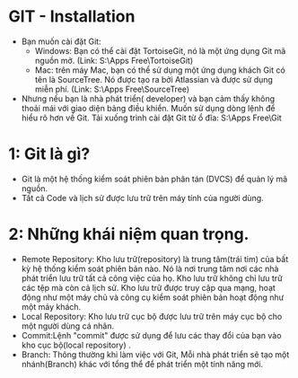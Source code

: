 # GIT - Installation
  - Bạn muốn cài đặt Git: 
    + Windows: Bạn có thể cài đặt TortoiseGit, nó là một ứng dụng Git mã nguồn mở.
      (Link: S:\Apps Free\TortoiseGit)
    + Mac: trên máy Mac, bạn có thể sử dụng một ứng dụng khách Git có tên là SourceTree. Nó được tạo ra bởi Atlassian và được sử dụng miễn phí.
      (Link: S:\Apps Free\SourceTree)
  - Nhưng nếu bạn là nhà phát triển( developer) và bạn cảm thấy không thoải mái với giao diện bảng điều khiển. Muốn sử dụng dòng lệnh để hiểu rõ hơn về Git. Tải xuống trình cài đặt Git từ ổ đĩa: S:\Apps Free\Git
# 1: Git là gì?
  - Git là một hệ thống kiểm soát phiên bản phân tán (DVCS) để quản lý mã nguồn.
  - Tất cả Code và lịch sử được lưu trữ trên máy tính của người dùng.
# 2: Những khái niệm quan trọng.
  - Remote Repository: Kho lưu trữ(repository) là trung tâm(trái tim) của bất kỳ hệ thống kiểm soát phiên bản nào. Nó  là nơi trung tâm nơi các nhà phát triển lưu trữ tất cả công việc của họ. Kho lưu trữ không chỉ lưu trữ các tệp mà còn cả lịch sử. Kho lưu trữ được truy cập qua mạng, hoạt động như một máy chủ và công cụ kiểm soát phiên bản hoạt động như một máy khách.
  - Local Repository: Kho lưu trữ cục bộ được lưu trữ trên máy cục bộ cho một người dùng cá nhân.
  - Commit:Lệnh "commit" được sử dụng để lưu các thay đổi của bạn vào kho cục bộ(local repository) .
  - Branch: Thông thường khi làm việc với Git, Mỗi nhà phát triển sẽ tạo một nhánh(Branch) khác với tổng thể để phát triển một tính năng mới.
